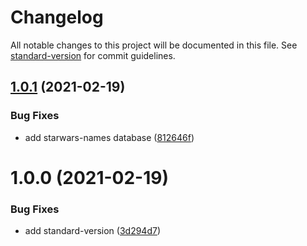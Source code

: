 # Changelog

All notable changes to this project will be documented in this file. See [standard-version](https://github.com/conventional-changelog/standard-version) for commit guidelines.

## [1.0.1](https://github.com/alebak/starwars-name/compare/v1.0.0...v1.0.1) (2021-02-19)


### Bug Fixes

* add starwars-names database ([812646f](https://github.com/alebak/starwars-name/commit/812646f980450daff725cd0b630efe82c2f14b90))



# 1.0.0 (2021-02-19)


### Bug Fixes

* add standard-version ([3d294d7](https://github.com/alebak/starwars-name/commit/3d294d742eeae97947b24627388b2586043cdce9))
